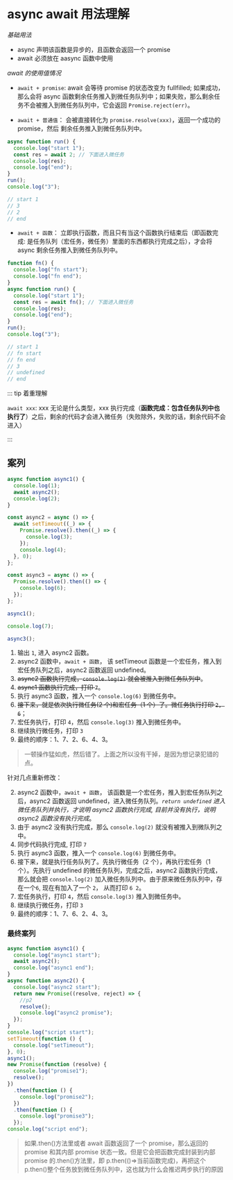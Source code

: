 # async await 用法理解

_基础用法_

- async 声明该函数是异步的，且函数会返回一个 promise
- await 必须放在 aasync 函数中使用

_await 的使用值情况_

- `await + promise`: await 会等待 promise 的状态改变为 fullfilled; 如果成功，那么会将 async 函数剩余任务推入到微任务队列中；如果失败，那么剩余任务不会被推入到微任务队列中，它会返回 `Promise.reject(err)`。

- `await + 普通值`： 会被直接转化为 `promise.resolve(xxx)`，返回一个成功的 promise，然后 剩余任务推入到微任务队列中。

```ts
async function run() {
  console.log("start 1");
  const res = await 2; // 下面进入微任务
  console.log(res);
  console.log("end");
}
run();
console.log("3");

// start 1
// 3
// 2
// end
```

- `await + 函数`： 立即执行函数，而且只有当这个函数执行结束后（即函数完成: 是任务队列（宏任务，微任务）里面的东西都执行完成之后），才会将 async 剩余任务推入到微任务队列中。

```ts
function fn() {
  console.log("fn start");
  console.log("fn end");
}
async function run() {
  console.log("start 1");
  const res = await fn(); // 下面进入微任务
  console.log(res);
  console.log("end");
}
run();
console.log("3");

// start 1
// fn start
// fn end
// 3
// undefined
// end
```

::: tip 着重理解

`await xxx`: xxx 无论是什么类型，xxx 执行完成（**函数完成：包含任务队列中也执行了**）之后，剩余的代码才会进入微任务（失败除外，失败的话，剩余代码不会进入）

:::

## 案列

```ts
async function async1() {
  console.log(1);
  await async2();
  console.log(2);
}

const async2 = async () => {
  await setTimeout((_) => {
    Promise.resolve().then((_) => {
      console.log(3);
    });
    console.log(4);
  }, 0);
};

const async3 = async () => {
  Promise.resolve().then(() => {
    console.log(6);
  });
};

async1();

console.log(7);

async3();
```

1. 输出 `1`, 进入 async2 函数。
2. async2 函数中，`await + 函数`， 该 setTimeout 函数是一个宏任务，推入到宏任务队列之后，async2 函数返回 undefined。
3. <span style="text-decoration: line-through;">async2 函数执行完成，`console.log(2)` 就会被推入到微任务队列中</span>。
4. <span style="text-decoration: line-through;">async1 函数执行完成，打印 `7`</span>。
5. 执行 async3 函数，推入一个 `console.log(6)` 到微任务中。
6. <span style="text-decoration: line-through;">接下来，就是依次执行微任务(2 个)和宏任务（1 个）了。微任务执行打印 `2, 6`</span>；
7. 宏任务执行，打印 `4`，然后 `console.log(3)` 推入到微任务中。
8. 继续执行微任务，打印 `3`
9. 最终的顺序：1、7、2、6、4、3。

> 一顿操作猛如虎，然后错了。上面之所以没有干掉，是因为想记录犯错的点。

针对几点重新修改：

2. async2 函数中，`await + 函数`， 该函数是一个宏任务，推入到宏任务队列之后，async2 函数返回 undefined，进入微任务队列。_`return undefined` 进入微任务队列并执行，才说明 async2 函数执行完成, 目前并没有执行，说明 async2 函数没有执行完成_。
3. 由于 async2 没有执行完成，那么 `console.log(2)` 就没有被推入到微队列之中。
4. 同步代码执行完成, 打印 `7`
5. 执行 async3 函数，推入一个 `console.log(6)` 到微任务中。
6. 接下来，就是执行任务队列了。先执行微任务（2 个），再执行宏任务（1 个）。先执行 undefined 的微任务队列，完成之后，async2 函数执行完成，那么就会把 `console.log(2)` 加入微任务队列中。由于原来微任务队列中，存在一个`6`, 现在有加入了一个 `2`， 从而打印 `6 2`。
7. 宏任务执行，打印 `4`，然后 `console.log(3)` 推入到微任务中。
8. 继续执行微任务，打印 `3`
9. 最终的顺序：1、7、6、2、4、3。

### 最终案列

```ts
async function async1() {
  console.log("async1 start");
  await async2();
  console.log("async1 end");
}
async function async2() {
  console.log("async2 start");
  return new Promise((resolve, reject) => {
    //p2
    resolve();
    console.log("async2 promise");
  });
}
console.log("script start");
setTimeout(function () {
  console.log("setTimeout");
}, 0);
async1();
new Promise(function (resolve) {
  console.log("promise1");
  resolve();
})
  .then(function () {
    console.log("promise2");
  })
  .then(function () {
    console.log("promise3");
  });
console.log("script end");
```

> 如果.then()方法里或者 await 函数返回了一个 promise，那么返回的 promise 和其内部 promise 状态一致。但是它会把函数完成封装到内部 promise 的.then()方法里，即 p.then(()=>当前函数完成)，再把这个 p.then()整个任务放到微任务队列中，这也就为什么会推迟两步执行的原因
